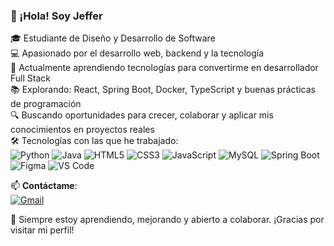 ### 👋 ¡Hola! Soy Jeffer

🎓 Estudiante de Diseño y Desarrollo de Software  
💻 Apasionado por el desarrollo web, backend y la tecnología  
🌱 Actualmente aprendiendo tecnologías para convertirme en desarrollador Full Stack  
📚 Explorando: React, Spring Boot, Docker, TypeScript y buenas prácticas de programación  
🔍 Buscando oportunidades para crecer, colaborar y aplicar mis conocimientos en proyectos reales  
🛠️ Tecnologías con las que he trabajado:  
![Python](https://img.shields.io/badge/Python-3776AB?style=for-the-badge&logo=python&logoColor=white)
![Java](https://img.shields.io/badge/Java-ED8B00?style=for-the-badge&logo=openjdk&logoColor=white)
![HTML5](https://img.shields.io/badge/HTML5-E34F26?style=for-the-badge&logo=html5&logoColor=white)
![CSS3](https://img.shields.io/badge/CSS3-1572B6?style=for-the-badge&logo=css3&logoColor=white)
![JavaScript](https://img.shields.io/badge/JavaScript-F7DF1E?style=for-the-badge&logo=javascript&logoColor=black)
![MySQL](https://img.shields.io/badge/MySQL-00758F?style=for-the-badge&logo=mysql&logoColor=white)
![Spring Boot](https://img.shields.io/badge/Spring_Boot-6DB33F?style=for-the-badge&logo=spring-boot&logoColor=white)
![Figma](https://img.shields.io/badge/Figma-F24E1E?style=for-the-badge&logo=figma&logoColor=white)
![VS Code](https://img.shields.io/badge/VS%20Code-007ACC?style=for-the-badge&logo=visual-studio-code&logoColor=white)

📫 **Contáctame**:  
[![Gmail](https://img.shields.io/badge/-Correo_Directo-D14836?style=for-the-badge&logo=gmail&logoColor=white)](Jeffervillegas81@gmail.com)
<!-- [![Portafolio](https://img.shields.io/badge/-Portafolio_Web-000?style=for-the-badge&logo=firefox&logoColor=white)](https://tusitio.com) -->

📝 Siempre estoy aprendiendo, mejorando y abierto a colaborar. ¡Gracias por visitar mi perfil!
